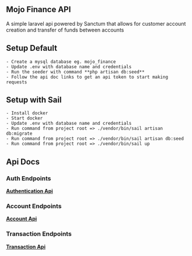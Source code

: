 ## Mojo Finance API
A simple laravel api powered by Sanctum that allows for customer account creation and transfer of funds between accounts

## Setup Default
    - Create a mysql database eg. mojo_finance
    - Update .env with database name and credentials
    - Run the seeder with command **php artisan db:seed**
    - Follow the api doc links to get an api token to start making requests

## Setup with Sail
    - Install docker
    - Start docker
    - Update .env with database name and credentials
    - Run command from project root => ./vendor/bin/sail artisan db:migrate
    - Run command from project root => ./vendor/bin/sail artisan db:seed
    - Run command from project root => ./vendor/bin/sail up
## Api Docs

### Auth Endpoints
**[Authentication Api](https://documenter.getpostman.com/view/9364284/2s93JnV7Jq/)**

### Account Endpoints
**[Account Api](https://documenter.getpostman.com/view/9364284/2s93JnUSGf/)**

### Transaction Endpoints
**[Transaction Api](https://documenter.getpostman.com/view/9364284/2s93JnV7Jr/)**
